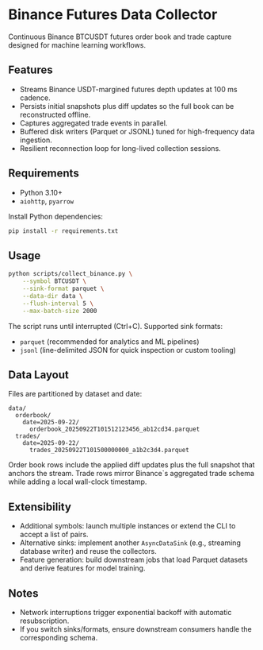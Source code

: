 # Binance Futures Data Collector

Continuous Binance BTCUSDT futures order book and trade capture designed for machine learning workflows.

## Features
- Streams Binance USDT-margined futures depth updates at 100 ms cadence.
- Persists initial snapshots plus diff updates so the full book can be reconstructed offline.
- Captures aggregated trade events in parallel.
- Buffered disk writers (Parquet or JSONL) tuned for high-frequency data ingestion.
- Resilient reconnection loop for long-lived collection sessions.

## Requirements
- Python 3.10+
- `aiohttp`, `pyarrow`

Install Python dependencies:

```bash
pip install -r requirements.txt
```

## Usage

```bash
python scripts/collect_binance.py \
    --symbol BTCUSDT \
    --sink-format parquet \
    --data-dir data \
    --flush-interval 5 \
    --max-batch-size 2000
```

The script runs until interrupted (Ctrl+C). Supported sink formats:

- `parquet` (recommended for analytics and ML pipelines)
- `jsonl` (line-delimited JSON for quick inspection or custom tooling)

## Data Layout

Files are partitioned by dataset and date:

```
data/
  orderbook/
    date=2025-09-22/
      orderbook_20250922T101512123456_ab12cd34.parquet
  trades/
    date=2025-09-22/
      trades_20250922T101500000000_a1b2c3d4.parquet
```

Order book rows include the applied diff updates plus the full snapshot that anchors the stream. Trade rows mirror Binance`s aggregated trade schema while adding a local wall-clock timestamp.

## Extensibility

- Additional symbols: launch multiple instances or extend the CLI to accept a list of pairs.
- Alternative sinks: implement another `AsyncDataSink` (e.g., streaming database writer) and reuse the collectors.
- Feature generation: build downstream jobs that load Parquet datasets and derive features for model training.

## Notes

- Network interruptions trigger exponential backoff with automatic resubscription.
- If you switch sinks/formats, ensure downstream consumers handle the corresponding schema.
